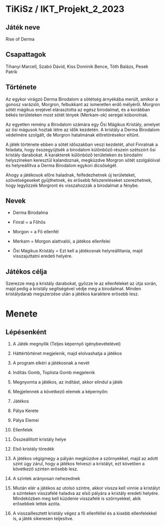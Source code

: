# TiKiSz / IKT_Projekt_2_2023

## Játék neve

Rise of Derma

## Csapattagok

Tihanyi Marcell, Szabó Dávid, Kiss Dominik Bence, Tóth Balázs, Pesek Patrik

## Története

Az egykor virágzó Derma Birodalom a sötétség árnyékába merült, amikor a gonosz varázsló, Morgron, felbukkant az ismeretlen erdő mélyéről. Morgron sötét mágikus erejével elárasztotta az egész birodalmat, és a korábban békés területeken most sötét lények (Merkam-ok) seregei kóborolnak.

  

Az egyetlen remény a Birodalom számára egy Ősi Mágikus Kristály, amelyet az ősi mágusok hoztak létre az idők kezdetén. A kristály a Derma Birodalom védelmére szolgált, de Morgron hatalmának előretörésekor eltűnt.

  

A játék története ebben a sötét időszakban veszi kezdetét, ahol Finralnak a feladata, hogy összegyűjtsék a birodalom különböző részein szétszórt ősi kristály darabokat. A karakterek különböző területeken és birodalmi helyszíneken keresztül kalandoznak, megküzdve Morgron sötét szolgálóival és helyreállítva a Derma Birodalom egykori dicsőségét.

  

Ahogy a játékosok előre haladnak, felfedezhetnek új területeket, szövetségeseket gyűjthetnek, és erősebb felszereléseket szerezhetnek, hogy legyőzzék Morgront és visszahozzák a birodalmat a fénybe.

## Nevek

-   Derma Birodalma
    
-   Finral = a Főhős
    
-   Morgon = a Fő ellenfél
    
-   Merkam = Morgon alattvalói, a játékos ellenfelei
    
-   Ősi Mágikus Kristály = Ezt kell a játékosnak helyreállítania, majd visszajuttatni eredeti helyére.
    

## Játékos célja

Szerezze meg a kristály darabokat, győzze le az ellenfeleket az útja során, majd pedig a kristály segítségével védje meg a birodalmat. Minden kristálydarab megszerzése után a játékos karaktere erősebb lesz.

# Menete

## Lépésenként

1.  A Játék megnyílik (Teljes képernyő igénybevételével)
    
2.  Háttértörténet megjelenik, majd elolvashatja a játékos
    
3.  A program elkéri a játékosnak a nevét
    
4.  Indítás Gomb, Toplista Gomb megjelenik
    
5.  Megnyomta a játékos, az indítást, akkor elindul a játék
    
6.  Megjelennek a következő elemek a képernyőn:
    

1.  Játékos
    
2.  Pálya Kerete
    
3.  Pálya Elemei
    
4.  Ellenfelek
    
5.  Összeállított kristály helye
    
6.  Első kristály töredék
    

8.  A játékos végigmegy a pályán megküzdve a szörnyekkel, majd az adott szint úgy zárul, hogy a játékos felveszi a kristályt, ezt követően a következő szinten erősebb lesz.
    
9.  A szintek arányosan nehezednek
    
10.  Miután elér a játékos az utolsó szintre, akkor vissza kell vinnie a kristályt a szinteken visszafelé haladva az első pályára a kristály eredeti helyére. Mindeközben meg kell küzdenie visszafelé is szörnyekkel, akik erősebbek lettek azóta.
    
11.  A visszaillesztett kristály végez a fő ellenféllel és a kisebb ellenfelekkel is, a játék sikeresen teljesítve.